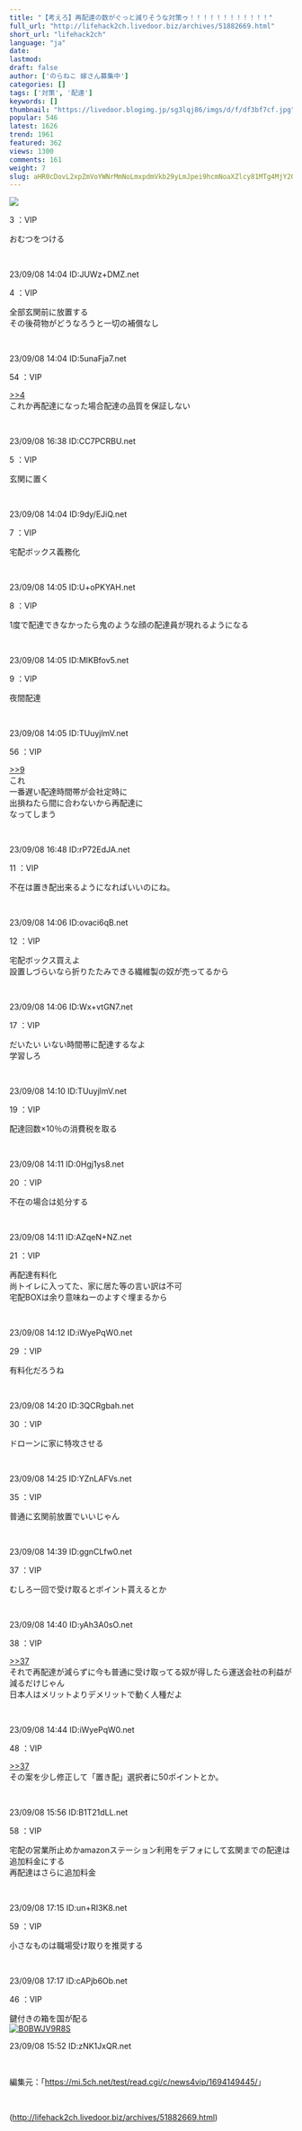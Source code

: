 ```yaml
---
title: "【考えろ】再配達の数がぐっと減りそうな対策ゥ！！！！！！！！！！！！"
full_url: "http://lifehack2ch.livedoor.biz/archives/51882669.html"
short_url: "lifehack2ch"
language: "ja"
date: 
lastmod: 
draft: false
author: ['のらねこ 嫁さん募集中']
categories: []
tags: ['対策', '配達']
keywords: []
thumbnail: "https://livedoor.blogimg.jp/sg3lqj86/imgs/d/f/df3bf7cf.jpg"
popular: 546
latest: 1626
trend: 1961
featured: 362
views: 1300
comments: 161
weight: 7
slug: aHR0cDovL2xpZmVoYWNrMmNoLmxpdmVkb29yLmJpei9hcmNoaXZlcy81MTg4MjY2OS5odG1s
---
```


![](https://livedoor.blogimg.jp/sg3lqj86/imgs/d/f/df3bf7cf.jpg)

<div><p class='t_name'>3 ：VIP</p> <p class='r4'>おむつをつける </p><br><p>23/09/08 14:04 ID:JUWz+DMZ.net</p> <p class='t_name'>4 ：VIP</p> <p class='r2'>全部玄関前に放置する <br> その後荷物がどうなろうと一切の補償なし </p><br><p>23/09/08 14:04 ID:5unaFja7.net</p> <p class='t_name_res'>54 ：VIP</p> <p class='r4'><a href='#res_4'>>>4</a> <br> これか再配達になった場合配達の品質を保証しない </p><br><p>23/09/08 16:38 ID:CC7PCRBU.net</p> <p class='t_name'>5 ：VIP</p> <p class='r4'>玄関に置く </p><br><p>23/09/08 14:04 ID:9dy/EJiQ.net</p> <p class='t_name'>7 ：VIP</p> <p class='r4'>宅配ボックス義務化 </p><br><p>23/09/08 14:05 ID:U+oPKYAH.net</p> <p class='t_name'>8 ：VIP</p> <p class='r4'>1度で配達できなかったら鬼のような顔の配達員が現れるようになる </p><br><p>23/09/08 14:05 ID:MlKBfov5.net</p> <p class='t_name'>9 ：VIP</p> <p class='r1'>夜間配達 </p><br><p>23/09/08 14:05 ID:TUuyjlmV.net</p> <p class='t_name_res'>56 ：VIP</p> <p class='r4'><a href='#res_9'>>>9</a> <br> これ <br> 一番遅い配達時間帯が会社定時に <br> 出損ねたら間に合わないから再配達に <br> なってしまう <br> </p><br><p>23/09/08 16:48 ID:rP72EdJA.net</p> <p class='t_name'>11 ：VIP</p> <p class='r4'>不在は置き配出来るようになればいいのにね。 </p><br><p>23/09/08 14:06 ID:ovaci6qB.net</p> <p class='t_name'>12 ：VIP</p> <p class='r4'>宅配ボックス買えよ <br> 設置しづらいなら折りたたみできる繊維製の奴が売ってるから </p><br><p>23/09/08 14:06 ID:Wx+vtGN7.net</p> <p class='t_name'>17 ：VIP</p> <p class='r4'>だいたい いない時間帯に配達するなよ <br> 学習しろ </p><br><p>23/09/08 14:10 ID:TUuyjlmV.net</p> <p class='t_name'>19 ：VIP</p> <p class='r4'>配達回数×10％の消費税を取る </p><br><p>23/09/08 14:11 ID:0Hgj1ys8.net</p> <p class='t_name'>20 ：VIP</p> <p class='r2'>不在の場合は処分する </p><br><p>23/09/08 14:11 ID:AZqeN+NZ.net</p> <p class='t_name'>21 ：VIP</p> <p class='r4'>再配達有料化 <br> 尚トイレに入ってた、家に居た等の言い訳は不可 <br> 宅配BOXは余り意味ねーのよすぐ埋まるから </p><br><p>23/09/08 14:12 ID:iWyePqW0.net</p> <p class='t_name'>29 ：VIP</p> <p class='r4'>有料化だろうね </p><br><p>23/09/08 14:20 ID:3QCRgbah.net</p> <p class='t_name'>30 ：VIP</p> <p class='r4'>ドローンに家に特攻させる </p><br><p>23/09/08 14:25 ID:YZnLAFVs.net</p> <p class='t_name'>35 ：VIP</p> <p class='r4'>普通に玄関前放置でいいじゃん </p><br><p>23/09/08 14:39 ID:ggnCLfw0.net</p> <p class='t_name'>37 ：VIP</p> <p class='r3'>むしろ一回で受け取るとポイント貰えるとか </p><br><p>23/09/08 14:40 ID:yAh3A0sO.net</p> <p class='t_name_res'>38 ：VIP</p> <p class='r4'><a href='#res_37'>>>37</a> <br> それで再配達が減らずに今も普通に受け取ってる奴が得したら運送会社の利益が減るだけじゃん <br> 日本人はメリットよりデメリットで動く人種だよ </p><br><p>23/09/08 14:44 ID:iWyePqW0.net</p> <p class='t_name_res'>48 ：VIP</p> <p class='r4'><a href='#res_37'>>>37</a> <br> その案を少し修正して「置き配」選択者に50ポイントとか。 </p><br><p>23/09/08 15:56 ID:B1T21dLL.net</p> <p class='t_name'>58 ：VIP</p> <p class='r4'>宅配の営業所止めかamazonステーション利用をデフォにして玄関までの配達は追加料金にする <br> 再配達はさらに追加料金 </p><br><p>23/09/08 17:15 ID:un+RI3K8.net</p> <p class='t_name'>59 ：VIP</p> <p class='r4'>小さなものは職場受け取りを推奨する </p><br><p>23/09/08 17:17 ID:cAPjb6Ob.net</p> <p class='t_name'>46 ：VIP</p> <p class='r2'>鍵付きの箱を国が配る<br><a href='https://www.amazon.co.jp/dp/B0BWJV9R8S/?tag=nishiky24-22' target='_blank'><img src='https://m.media-amazon.com/images/I/31r+vCLMvJL._SL500_.jpg' alt='B0BWJV9R8S' border='0'></a> </p><p>23/09/08 15:52 ID:zNK1JxQR.net</p> <br><p class='p_url'>編集元：「<a href='https://mi.5ch.net/test/read.cgi/c/news4vip/1694149445/' target='_blank'>https://mi.5ch.net/test/read.cgi/c/news4vip/1694149445/</a>」</p> <br clear='all'></div>

(http://lifehack2ch.livedoor.biz/archives/51882669.html)
